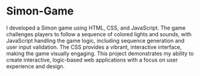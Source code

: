 # Simon-Game
I developed a Simon game using HTML, CSS, and JavaScript. The game challenges players to follow a sequence of colored lights and sounds, with JavaScript handling the game logic, including sequence generation and user input validation. The CSS provides a vibrant, interactive interface, making the game visually engaging. This project demonstrates my ability to create interactive, logic-based web applications with a focus on user experience and design.
